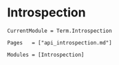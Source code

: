 # Introspection
```@meta
CurrentModule = Term.Introspection
```


```@index
Pages   = ["api_introspection.md"]
```



```@autodocs
Modules = [Introspection]
```